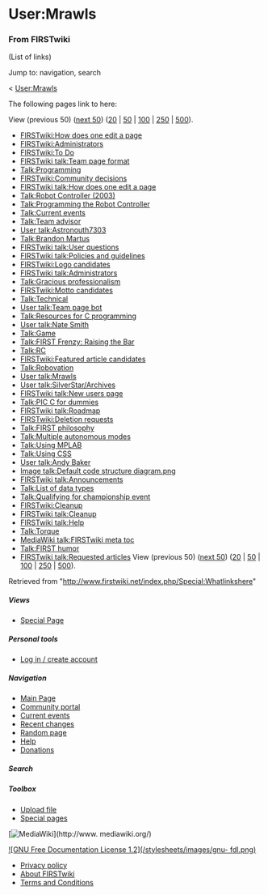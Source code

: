 # User:Mrawls

### From FIRSTwiki

(List of links)

Jump to: navigation, search

&lt; [User:Mrawls](/index.php?title=User:Mrawls&redirect=no "User:Mrawls" )  

The following pages link to here:

View (previous 50) ([next
50](/index.php?title=Special:Whatlinkshere/User:Mrawls&limit=50&from=2401
"Special:Whatlinkshere/User:Mrawls" ))
([20](/index.php?title=Special:Whatlinkshere/User:Mrawls&limit=20&from=0
"Special:Whatlinkshere/User:Mrawls" ) |
[50](/index.php?title=Special:Whatlinkshere/User:Mrawls&limit=50&from=0
"Special:Whatlinkshere/User:Mrawls" ) |
[100](/index.php?title=Special:Whatlinkshere/User:Mrawls&limit=100&from=0
"Special:Whatlinkshere/User:Mrawls" ) |
[250](/index.php?title=Special:Whatlinkshere/User:Mrawls&limit=250&from=0
"Special:Whatlinkshere/User:Mrawls" ) |
[500](/index.php?title=Special:Whatlinkshere/User:Mrawls&limit=500&from=0
"Special:Whatlinkshere/User:Mrawls" )).

  * [FIRSTwiki:How does one edit a page](/index.php/FIRSTwiki:How_does_one_edit_a_page "FIRSTwiki:How does one edit a page" )
  * [FIRSTwiki:Administrators](/index.php/FIRSTwiki:Administrators "FIRSTwiki:Administrators" )
  * [FIRSTwiki:To Do](/index.php/FIRSTwiki:To_Do "FIRSTwiki:To Do" )
  * [FIRSTwiki talk:Team page format](/index.php/FIRSTwiki_talk:Team_page_format "FIRSTwiki talk:Team page format" )
  * [Talk:Programming](/index.php/Talk:Programming "Talk:Programming" )
  * [FIRSTwiki:Community decisions](/index.php/FIRSTwiki:Community_decisions "FIRSTwiki:Community decisions" )
  * [FIRSTwiki talk:How does one edit a page](/index.php/FIRSTwiki_talk:How_does_one_edit_a_page "FIRSTwiki talk:How does one edit a page" )
  * [Talk:Robot Controller (2003)](/index.php/Talk:Robot_Controller_%282003%29 "Talk:Robot Controller \(2003\)" )
  * [Talk:Programming the Robot Controller](/index.php/Talk:Programming_the_Robot_Controller "Talk:Programming the Robot Controller" )
  * [Talk:Current events](/index.php/Talk:Current_events "Talk:Current events" )
  * [Talk:Team advisor](/index.php/Talk:Team_advisor "Talk:Team advisor" )
  * [User talk:Astronouth7303](/index.php/User_talk:Astronouth7303 "User talk:Astronouth7303" )
  * [Talk:Brandon Martus](/index.php/Talk:Brandon_Martus "Talk:Brandon Martus" )
  * [FIRSTwiki talk:User questions](/index.php/FIRSTwiki_talk:User_questions "FIRSTwiki talk:User questions" )
  * [FIRSTwiki talk:Policies and guidelines](/index.php/FIRSTwiki_talk:Policies_and_guidelines "FIRSTwiki talk:Policies and guidelines" )
  * [FIRSTwiki:Logo candidates](/index.php/FIRSTwiki:Logo_candidates "FIRSTwiki:Logo candidates" )
  * [FIRSTwiki talk:Administrators](/index.php/FIRSTwiki_talk:Administrators "FIRSTwiki talk:Administrators" )
  * [Talk:Gracious professionalism](/index.php/Talk:Gracious_professionalism "Talk:Gracious professionalism" )
  * [FIRSTwiki:Motto candidates](/index.php/FIRSTwiki:Motto_candidates "FIRSTwiki:Motto candidates" )
  * [Talk:Technical](/index.php/Talk:Technical "Talk:Technical" )
  * [User talk:Team page bot](/index.php/User_talk:Team_page_bot "User talk:Team page bot" )
  * [Talk:Resources for C programming](/index.php/Talk:Resources_for_C_programming "Talk:Resources for C programming" )
  * [User talk:Nate Smith](/index.php/User_talk:Nate_Smith "User talk:Nate Smith" )
  * [Talk:Game](/index.php/Talk:Game "Talk:Game" )
  * [Talk:FIRST Frenzy: Raising the Bar](/index.php/Talk:FIRST_Frenzy:_Raising_the_Bar "Talk:FIRST Frenzy: Raising the Bar" )
  * [Talk:RC](/index.php/Talk:RC "Talk:RC" )
  * [FIRSTwiki:Featured article candidates](/index.php/FIRSTwiki:Featured_article_candidates "FIRSTwiki:Featured article candidates" )
  * [Talk:Robovation](/index.php/Talk:Robovation "Talk:Robovation" )
  * [User talk:Mrawls](/index.php/User_talk:Mrawls "User talk:Mrawls" )
  * [User talk:SilverStar/Archives](/index.php/User_talk:SilverStar/Archives "User talk:SilverStar/Archives" )
  * [FIRSTwiki talk:New users page](/index.php/FIRSTwiki_talk:New_users_page "FIRSTwiki talk:New users page" )
  * [Talk:PIC C for dummies](/index.php/Talk:PIC_C_for_dummies "Talk:PIC C for dummies" )
  * [FIRSTwiki talk:Roadmap](/index.php/FIRSTwiki_talk:Roadmap "FIRSTwiki talk:Roadmap" )
  * [FIRSTwiki:Deletion requests](/index.php/FIRSTwiki:Deletion_requests "FIRSTwiki:Deletion requests" )
  * [Talk:FIRST philosophy](/index.php/Talk:FIRST_philosophy "Talk:FIRST philosophy" )
  * [Talk:Multiple autonomous modes](/index.php/Talk:Multiple_autonomous_modes "Talk:Multiple autonomous modes" )
  * [Talk:Using MPLAB](/index.php/Talk:Using_MPLAB "Talk:Using MPLAB" )
  * [Talk:Using CSS](/index.php/Talk:Using_CSS "Talk:Using CSS" )
  * [User talk:Andy Baker](/index.php/User_talk:Andy_Baker "User talk:Andy Baker" )
  * [Image talk:Default code structure diagram.png](/index.php/Image_talk:Default_code_structure_diagram.png "Image talk:Default code structure diagram.png" )
  * [FIRSTwiki talk:Announcements](/index.php/FIRSTwiki_talk:Announcements "FIRSTwiki talk:Announcements" )
  * [Talk:List of data types](/index.php/Talk:List_of_data_types "Talk:List of data types" )
  * [Talk:Qualifying for championship event](/index.php/Talk:Qualifying_for_championship_event "Talk:Qualifying for championship event" )
  * [FIRSTwiki:Cleanup](/index.php/FIRSTwiki:Cleanup "FIRSTwiki:Cleanup" )
  * [FIRSTwiki talk:Cleanup](/index.php/FIRSTwiki_talk:Cleanup "FIRSTwiki talk:Cleanup" )
  * [FIRSTwiki talk:Help](/index.php/FIRSTwiki_talk:Help "FIRSTwiki talk:Help" )
  * [Talk:Torque](/index.php/Talk:Torque "Talk:Torque" )
  * [MediaWiki talk:FIRSTwiki meta toc](/index.php/MediaWiki_talk:FIRSTwiki_meta_toc "MediaWiki talk:FIRSTwiki meta toc" )
  * [Talk:FIRST humor](/index.php/Talk:FIRST_humor "Talk:FIRST humor" )
  * [FIRSTwiki talk:Requested articles](/index.php/FIRSTwiki_talk:Requested_articles "FIRSTwiki talk:Requested articles" )
View (previous 50) ([next
50](/index.php?title=Special:Whatlinkshere/User:Mrawls&limit=50&from=2401
"Special:Whatlinkshere/User:Mrawls" ))
([20](/index.php?title=Special:Whatlinkshere/User:Mrawls&limit=20&from=0
"Special:Whatlinkshere/User:Mrawls" ) |
[50](/index.php?title=Special:Whatlinkshere/User:Mrawls&limit=50&from=0
"Special:Whatlinkshere/User:Mrawls" ) |
[100](/index.php?title=Special:Whatlinkshere/User:Mrawls&limit=100&from=0
"Special:Whatlinkshere/User:Mrawls" ) |
[250](/index.php?title=Special:Whatlinkshere/User:Mrawls&limit=250&from=0
"Special:Whatlinkshere/User:Mrawls" ) |
[500](/index.php?title=Special:Whatlinkshere/User:Mrawls&limit=500&from=0
"Special:Whatlinkshere/User:Mrawls" )).

Retrieved from "<http://www.firstwiki.net/index.php/Special:Whatlinkshere>"

##### Views

  * [Special Page](/index.php/Special:Whatlinkshere/User:Mrawls)

##### Personal tools

  * [Log in / create account](/index.php?title=Special:Userlogin&returnto=Special:Whatlinkshere)

[](/index.php/Main_Page "Main Page" )

##### Navigation

  * [Main Page](/index.php/Main_Page)
  * [Community portal](/index.php/FIRSTwiki:Community_portal)
  * [Current events](/index.php/Current_events)
  * [Recent changes](/index.php/Special:Recentchanges)
  * [Random page](/index.php/Special:Random)
  * [Help](/index.php/Help:Contents)
  * [Donations](/index.php/FIRSTwiki:Site_support)

##### Search



##### Toolbox

  * [Upload file](/index.php/Special:Upload)
  * [Special pages](/index.php/Special:Specialpages)

[![MediaWiki](/skins/common/images/poweredby_mediawiki_88x31.png)](http://www.
mediawiki.org/)

[![GNU Free Documentation License 1.2](/stylesheets/images/gnu-
fdl.png)](http://www.gnu.org/copyleft/fdl.html)

  * [Privacy policy](/index.php/FIRSTwiki:Privacy_policy "FIRSTwiki:Privacy policy" )
  * [About FIRSTwiki](/index.php/FIRSTwiki:About "FIRSTwiki:About" )
  * [Terms and Conditions](/index.php/FIRSTwiki:Terms_and_conditions "FIRSTwiki:Terms and conditions" )

